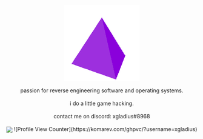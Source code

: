 <p align="center">
  <img align="center" src="pfp.gif">
  <br></br>
  passion for reverse engineering software and operating systems.
  <br></br>
  i do a little game hacking.
  <br></br>
  contact me on discord: xgladius#8968
  <br></br>
  <a>
    <img align="center" src="https://github-readme-stats.vercel.app/api?username=xgladius&count_private=true&show_icons=true&theme=material-palenight"/>
  </a>
  ![Profile View Counter](https://komarev.com/ghpvc/?username=xgladius)
</p>
